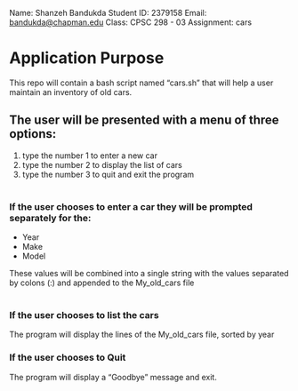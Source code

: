 Name: Shanzeh Bandukda
Student ID: 2379158
Email: bandukda@chapman.edu
Class: CPSC 298 - 03
Assignment: cars

# Application Purpose

This repo will contain a bash script named “cars.sh” that will help a user maintain an inventory of old cars.  

## The user will be presented with a menu of three options:

1. type the number 1 to enter a new car
2. type the number 2 to display the list of cars
3. type the number 3 to quit and exit the program   
 
### If the user chooses to enter a car they will be prompted separately for the:

- Year  
- Make
- Model  

These values will be combined into a single string with the values separated by colons (:) and appended to the My_old_cars file  
 
### If the user chooses to list the cars   
The program will display the lines of the My_old_cars file, sorted by year

### If the user chooses to Quit  
The program will display a “Goodbye” message and exit.
